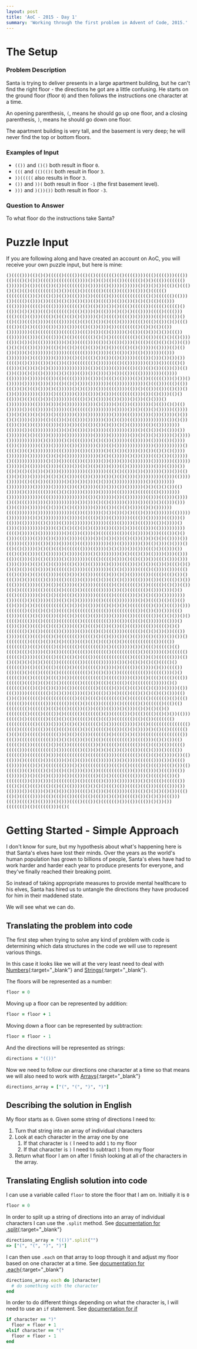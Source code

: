 ```yaml
---
layout: post
title: 'AoC - 2015 - Day 1'
summary: 'Working through the first problem in Advent of Code, 2015.'
---
```


# The Setup

### Problem Description
Santa is trying to deliver presents in a large apartment building, but he can't find the right floor - the directions he got are a little confusing. 
He starts on the ground floor (floor `0`) and then follows the instructions one character at a time.

An opening parenthesis, `(`, means he should go up one floor, and a closing parenthesis, `)`, means he should go down one floor.

The apartment building is very tall, and the basement is very deep; he will never find the top or bottom floors.

### Examples of Input

+ `(())` and `()()` both result in floor `0`.
+ `(((` and `(()(()(` both result in floor `3`.
+ `))(((((` also results in floor `3`.
+ `())` and `))(` both result in floor `-1` (the first basement level).
+ `)))` and `)())())` both result in floor `-3`.
 
### Question to Answer

To what floor do the instructions take Santa?

# Puzzle Input

If you are following along and have created an account on AoC, you will receive your own puzzle input, but here is mine:

```
()(((()))(()()()((((()(((())(()(()((((((()(()(((())))((()(((()))((())(()((()()()()(((())(((((((())))()()(()(()(())(((((()()()((())(((((()()))))()(())(((())(())((((((())())))(()())))()))))()())()())((()()((()()()()(()((((((((()()())((()()(((((()(((())((())(()))()((((()((((((((())()((()())(())((()))())((((()())(((((((((((()()(((((()(()))())(((()(()))())((()(()())())())(()(((())(())())()()(()(()((()))((()))))((((()(((()))))((((()(()(()())())()(((()((((())((((()(((()()(())()()()())((()((((((()((()()))()((()))()(()()((())))(((()(((()))((()((()(()))(((()()(()(()()()))))()()(((()(((())())))))((()(((())()(()(())((()())))((((())))(()(()(()())()((()())))(((()((()(())()()((()((())(()()((())(())()))()))((()(())()))())(((((((()(()()(()(())())))))))(()((((((())((((())((())())(()()))))()(())(()())()())((())(()))))(()))(()((()))()(()((((((()()()()((((((((()(()(())((()()(()()))(())()())()((())))()))()())(((()))(())()(())()))()((()((()(()()())(())()()()((())())))((()()(()()((()(())()()())(((()(()()))))(())))(()(()())()))()()))))))()))))((((((())))())))(()(())())(()())))))(()))()))))))()((()))))()))))(()(()((()())())(()()))))(((())()))())())())(((()(()()))(())()(())(())((((((()()))))((()(()))))))(()))())(((()()(()))()())()()()())))))))))))))(())(()))(()))((()(())(()())(())())(()())(())()()(()())))()()()))(())())()))())())(())((())))))))(())))(())))))()))))((())(()(((()))))(()))()((()(())))(()())(((((()))()())()()))))()))))()))())(()(()()()))()))))))((()))))))))))()((()))((()(())((())()()(()()))()(()))))()()(()))()))(((())))(())()((())(())(()())()())())))))))())))()((())))()))(()))()()))(((((((()))())(()()))(()()(()))()(()((()())()))))))(((()()()())))(())()))()())(()()))()()))))))))(())))()))()()))))))()))()())))()(())(())))))()(())()()(()()))))())((()))))()))))(()(((((()))))))))())))())()(())()()))))(())))())()()())()()())()(()))))()))()))))))))())))((()))()))()))())))()())()()())))())))(()((())()((()))())))))())()(())((())))))))))))())()())(())())())(()))(()))()))())(()(())())()())()()(()))))(()(())))))))(())))())(())))))))())()()(())())())))(())))))()))()(()())()(()))())())))))()()(()))()))))())))))))))()))))()))))))())()())()()))))()())))())))))))))))()()))))()()(((()))()()(())()))))((()))))(()))(())())))(())()))))))(()))()))))(())())))))()))(()())))))))))))))())))))))))()((()())(()())))))))((()))))(())(())))()(()())())))())())(()()()())))()))))))())))))())()()())))))))))))()()(()))))()())()))((()())(()))))()(()))))))))))()())())(((())(()))))())()))()))()))))))()))))))(()))))()))))()(())))(())))(()))())()()(()()))()))(()()))))))))()))(()))())(()()(()(()())()()))()))))))))(())))))((()()(()))())())))))()))())(()())()()))())))()(()()()()))((())())))())()(()()))()))))))))(()))(())))()))))(()(()())(()))))()())())()))()()))())))))))))))())()))))))()))))))))())))))()))))())(()())))(())()))())())))))()()(()()())(()())))()()))(((()))(()()()))))()))))()))))((())))()((((((()()))))))())))))))))))(((()))))))))))))(())())))))())(()))))))(()))((()))())))()(()((()))()))()))))))))))())()))()(()()))))())))())(())()(()))()))())(()))()))))(()()))()()(())))))()))(())(()(()()))(()()())))))(((()))))))()))))))))))))(())(()))))()())())()()((()()))())))))(()))))())))))))()()()))))))))())))()(((()()))(())))))(((())())))))((()))()(()))(()))))(()())))(()))())))))()))))(())(())))()((()))(())())))()()))()))))))))()))(()()()(()()()(()))())(())()())(((()))(())))))))))(((()())))()()))))))))()(())(()))()((((())(())(()())))()))(((())()()()))((()))(()))())())))())))(()))())()())())(()(())())()()()(())))())(())))(())))(())()))()))(()((()))))))))())(()))))))())(()()))()()))()(()(()())))()()(()((()((((((()))(())))()()()))())()))((()()(()))())((()(()(()))(()()))))()())))()))()())))))))()()((()())(())))()))(()))(())(()))())(()(())))()()))))))(((()(((()()))()(()(())())((()()))()))()))()))()(()()()(()))((()())()(())))()()))(((())()()())(())()((()()()()(()(())(()()))()(((((()())))((())))))(()()()))))(((()(())))()))((()((()(())()(()((())))((()())()(()))(((()())()()(()))(())(((()((()())()((())()())(((()()))((()((())(()))(()())(()()()))((()))(())(()((()()())((()))(())))(())(())(())))(()())))(((((()(()(((((()())((((()(()())(())(()()(((())((()(((()()(((()()((((((())))())(()((((((()(()))()))()()((()((()))))()(()()(()((()()))))))(((((()(((((())()()()(())())))))))()))((()()(())))(())(()()()())))))(()((((())))))))()()(((()(()(()(()(()())()()()(((((((((()()())()(()))((()()()()()(((((((()())()((())()))((((((()(()(()(()())(((()(((((((()(((())(((((((((())(())())()))((()(()))(((()()())(())(()(()()(((()(())()))())))(())((((((())(()()())()()(((()(((())(()(((())(((((((()(((((((((()))(())(()(()(()))))((()))()(())())())((()(()((()()))((()()((()(())(())(()((())(((())(((()()()((((((()()(())((((())()))))(())((()(()((())))(((((()(()()())())((())())))((())((()((()()((((((())(((()()(()())())(()(()))(()(()))())())()(((((((()(((()(())()()((())((()(()()((()(()()(((((((((((())((())((((((())((()((((()(()((((()(((((((())()((()))))())()((()((((()(()(((()((()())))(())())(((()(((())((((((()(((((((((()()(())))(()(((((()((((()())))((()((()((()(()()(((())((((((((((((()(((())(()(((((()))(()()(()()()()()()((())(((((((())(((((())))))())()(()()(()(()(((()()(((((())(()((()((()(((()()((()((((())()))()((((())(())))()())(((())(())(()()((()(((()()((((((((((()()(()())())(((((((((())((((()))()()((((())(()((((()(((())())(((((((((((()((((())))(())(()(((()(((()((())(((((()((()()(()(()()((((((()((((()((()(()((()(()((((((()))))()()(((((()((()(()(())()))(())(((((((()((((()())(()((()((()(()))())))(())((()))))(((((((()()()())(()))(()()((()())()((()((()()()(()(()()))(()())(())(((((()(((((((((((()((()(((()(((((((()()((((((()(((((()(()((()(((((())((((((()))((((())((()()((())(((())()(((((()()(((((()((()(()(((((((()(((((()((()((()((())(())((())(()))()()))(()()(()(()()(((((((()(((()(((())()(((((()((((((()())((((())()((()((()(()()())(()))((((()()((((((()((()(()(()((((()((()((())((((((()(()(())((((((()((((((((((()((())()))()(()(()(((((()()()))((())))()(()((((((((((((((()(((()((((()((())((()((()(((()()(()(((()((())(()()())))()(()(()(((((()()(()(()((((()(((((())()(()(()))(((((()()(((()()(())((((((((((((((())((())(((((((((((())()()()(())()(()(()(((((((((())(((()))(()()())(()((((()(())(((((()())(())((((((((())()((((()((((((())(()((()(())(((()((((()))(((((((((()()))((((()(())()()()(())(()((())((()()))()(((())(((((())((((((()()))(((((((((()((((((())))(((((((()((()(()(())))())(()(()))()(((((()())(()))()(()(())(((()))))())()())))(((((()))())()((()(()))))((()()()((((((()))()()((((((((())((()(()(((()(()((())((()())(()((((())(()(((()()()(()(()()))())())((((((((((())())((()))()((())(())(())))())()(()()(())))())(()))(((()(()()(((()(((())))()(((()(())()((((((())()))()))()((((((()(()(((((()())))()))))())()()(((()(((((())((()()(()((()((()(()(()(())))(()()()()((()(())(((()((()))((((()))())(())))())(()))()()()())()))(((()()())()((())))(())(()()()()(()())((()(()()((((())))((()((()(())((()(()((())()(()()(((()())()()())((()))((())(((()()(())))()()))(((()((())()(((((()())(())((())()())())((((((()(()(((((()))(()(
```

# Getting Started - Simple Approach

I don't know for sure, but my hypothesis about what's happening here is that Santa's elves have lost their minds.
Over the years as the world's human population has grown to billions of people, Santa's elves have had to work harder
and harder each year to produce presents for everyone, and they've finally reached their breaking point.

So instead of taking appropriate measures to provide mental healthcare to his elves, Santa has hired us to untangle the directions
they have produced for him in their maddened state.

We will see what we can do.

## Translating the problem into code

The first step when trying to solve any kind of problem with code is determining which data structures in the code we will use to represent
various things.

In this case it looks like we will at the very least need to deal with 
[Numbers](http://ruby-for-beginners.rubymonstas.org/built_in_classes/numbers.html){:target="_blank"}
and [Strings](http://ruby-for-beginners.rubymonstas.org/built_in_classes/strings.html){:target="_blank"}.

The floors will be represented as a number:
```ruby
floor = 0
```

Moving up a floor can be represented by addition:
```ruby
floor = floor + 1
```

Moving down a floor can be represented by subtraction:
```ruby
floor = floor - 1
```

And the directions will be represented as strings:
```ruby
directions = "(())"
```

Now we need to follow our directions one character at a time so that means we will also need to work with 
[Arrays](http://ruby-for-beginners.rubymonstas.org/built_in_classes/arrays.html){:target="_blank"}

```ruby
directions_array = ["(", "(", ")", ")"]
```

## Describing the solution in English

My floor starts as `0`.
Given some string of directions I need to:

1. Turn that string into an array of individual characters
1. Look at each character in the array one by one
    1. If that character is `(` I need to add `1` to my floor
    1. If that character is `)` I need to subtract `1` from my floor
1. Return what floor I am on after I finish looking at all of the characters in the array.

## Translating English solution into code

I can use a variable called `floor` to store the floor that I am on. Initially it is `0`

```ruby
floor = 0
```

In order to split up a string of directions into an array of individual characters I can use
the `.split` method. See [documentation for .split](https://ruby-doc.org/core-2.7.0/String.html#method-i-split){:target="_blank"}

```ruby
directions_array = "(())".split("")
=> ["(", "(", ")", ")"]
```

I can then use `.each` on that array to loop through it and adjust my floor based on one character at a time. 
See [documentation for .each](https://ruby-doc.org/core-2.7.0/Array.html#method-i-each){:target="_blank"}

```ruby
directions_array.each do |character|
  # do something with the character
end
```

In order to do different things depending on what the character is, I will need to use an `if` statement.
See [documentation for if](https://ruby-doc.org/core-2.7.0/doc/syntax/control_expressions_rdoc.html#label-if+Expression)

```ruby
if character == ")"
  floor = floor + 1
elsif character == "("
  floor = floor - 1
end
```
